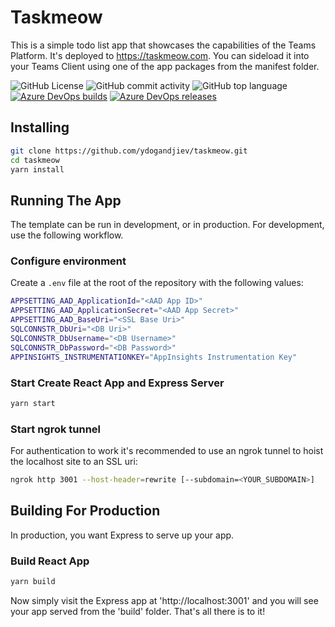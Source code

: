 # Taskmeow

This is a simple todo list app that showcases the capabilities of the Teams Platform. It's deployed to https://taskmeow.com. You can sideload it into your Teams Client using one of the app packages from the manifest folder.

![GitHub License](https://img.shields.io/github/license/ydogandjiev/taskmeow)
![GitHub commit activity](https://img.shields.io/github/commit-activity/y/ydogandjiev/taskmeow?logo=github)
![GitHub top language](https://img.shields.io/github/languages/top/ydogandjiev/taskmeow?logo=javascript)
[![Azure DevOps builds](https://img.shields.io/azure-devops/build/ydogandjiev/35dab36f-5d13-406c-afa8-9b2b906763c4/16?logo=azurepipelines)](https://ydogandjiev.visualstudio.com/taskmeow/_build/latest?definitionId=16)
[![Azure DevOps releases](https://img.shields.io/azure-devops/release/ydogandjiev/35dab36f-5d13-406c-afa8-9b2b906763c4/4/4?logo=azurepipelines)](https://ydogandjiev.visualstudio.com/taskmeow/_release?_a=releases&definitionId=4)

## Installing

```bash
git clone https://github.com/ydogandjiev/taskmeow.git
cd taskmeow
yarn install
```

## Running The App

The template can be run in development, or in production. For development, use the following workflow.

### Configure environment

Create a `.env` file at the root of the repository with the following values:

```bash
APPSETTING_AAD_ApplicationId="<AAD App ID>"
APPSETTING_AAD_ApplicationSecret="<AAD App Secret>"
APPSETTING_AAD_BaseUri="<SSL Base Uri>"
SQLCONNSTR_DbUri="<DB Uri>"
SQLCONNSTR_DbUsername="<DB Username>"
SQLCONNSTR_DbPassword="<DB Password>"
APPINSIGHTS_INSTRUMENTATIONKEY="AppInsights Instrumentation Key"
```

### Start Create React App and Express Server

```bash
yarn start
```

### Start ngrok tunnel

For authentication to work it's recommended to use an ngrok tunnel to hoist the localhost site to an SSL uri:

```bash
ngrok http 3001 --host-header=rewrite [--subdomain=<YOUR_SUBDOMAIN>]
```

## Building For Production

In production, you want Express to serve up your app.

### Build React App

```bash
yarn build
```

Now simply visit the Express app at 'http://localhost:3001' and you will see your app served from the 'build' folder. That's all there is to it!
